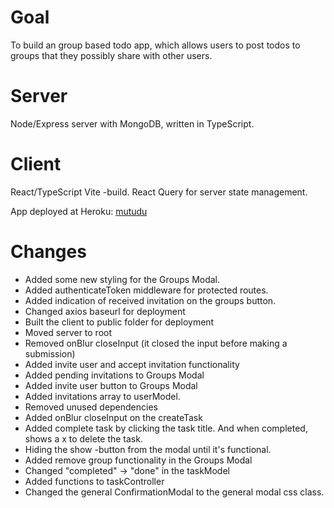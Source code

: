 # Goal

To build an group based todo app, which allows users to post todos to groups that they possibly share with other users.

# Server

Node/Express server with MongoDB, written in TypeScript.

# Client

React/TypeScript Vite -build. React Query for server state management.

App deployed at Heroku: [mutudu](http://mutudu.herokuapp.com)

# Changes

- Added some new styling for the Groups Modal.
- Added authenticateToken middleware for protected routes.
- Added indication of received invitation on the groups button.
- Changed axios baseurl for deployment
- Built the client to public folder for deployment
- Moved server to root
- Removed onBlur closeInput (it closed the input before making a submission)
- Added invite user and accept invitation functionality
- Added pending invitations to Groups Modal
- Added invite user button to Groups Modal
- Added invitations array to userModel.
- Removed unused dependencies
- Added onBlur closeInput on the createTask
- Added complete task by clicking the task title. And when completed, shows a x to delete the task.
- Hiding the show -button from the modal until it's functional.
- Added remove group functionality in the Groups Modal
- Changed "completed" -> "done" in the taskModel
- Added functions to taskController
- Changed the general ConfirmationModal to the general modal css class.
